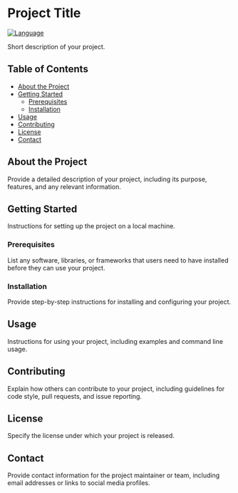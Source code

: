 # Project Title

[![Language](https://img.shields.io/badge/Language-C%2B%2B-blue.svg)](https://en.wikipedia.org/wiki/C%2B%2B)

Short description of your project.

## Table of Contents

- [About the Project](#about-the-project)
- [Getting Started](#getting-started)
  - [Prerequisites](#prerequisites)
  - [Installation](#installation)
- [Usage](#usage)
- [Contributing](#contributing)
- [License](#license)
- [Contact](#contact)

## About the Project

Provide a detailed description of your project, including its purpose, features, and any relevant information.

## Getting Started

Instructions for setting up the project on a local machine.

### Prerequisites

List any software, libraries, or frameworks that users need to have installed before they can use your project.

### Installation

Provide step-by-step instructions for installing and configuring your project.

## Usage

Instructions for using your project, including examples and command line usage.

## Contributing

Explain how others can contribute to your project, including guidelines for code style, pull requests, and issue reporting.

## License

Specify the license under which your project is released.

## Contact

Provide contact information for the project maintainer or team, including email addresses or links to social media profiles.
